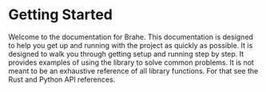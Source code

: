 # Getting Started

Welcome to the documentation for Brahe. This documentation is designed to help you get up and running with the project 
as quickly as possible. It is designed to walk you through getting setup and running step by step. It provides
examples of using the library to solve common problems. It is not meant to be an exhaustive reference of all library 
functions. For that see the Rust and Python API references.
